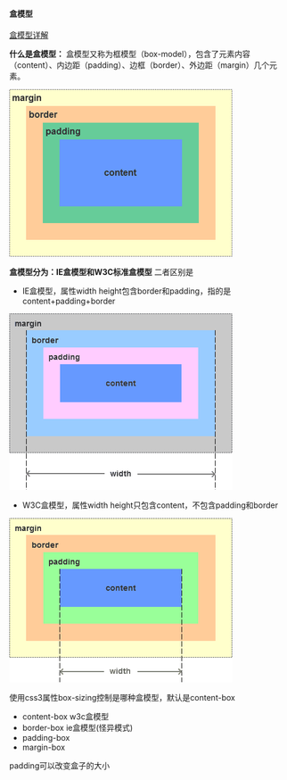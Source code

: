 #### 盒模型

[盒模型详解](https://juejin.im/post/59ef72f5f265da4320026f76 "盒模型")

**什么是盒模型：**
盒模型又称为框模型（box-model），包含了元素内容（content）、内边距（padding）、边框（border）、外边距（margin）几个元素。

![alt text](../imgs/box-model.png "box model")

**盒模型分为：IE盒模型和W3C标准盒模型**
二者区别是
* IE盒模型，属性width height包含border和padding，指的是content+padding+border

![alt text](../imgs/ie-model.png "ie model")

* W3C盒模型，属性width height只包含content，不包含padding和border

![alt text](../imgs/w3c-model.png "w3c model")

使用css3属性box-sizing控制是哪种盒模型，默认是content-box
* content-box  w3c盒模型
* border-box   ie盒模型(怪异模式)
* padding-box  
* margin-box

padding可以改变盒子的大小
